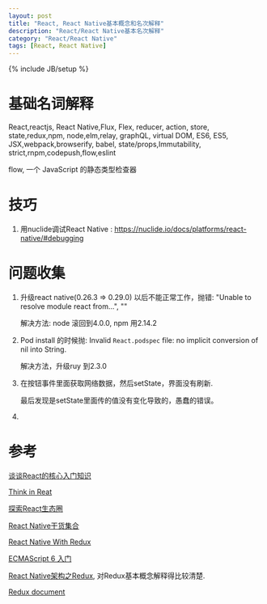 ```yaml
---
layout: post
title: "React, React Native基本概念和名次解释"
description: "React/React Native基本名次解释"
category: "React/React Native"
tags: [React, React Native]
---
```

{% include JB/setup %}

# 基础名词解释

React,reactjs, React Native,Flux, Flex, reducer, action, store, state,redux,npm, node,elm,relay, graphQL, virtual DOM, ES6, ES5, JSX,webpack,browserify, babel, state/props,Immutability, strict,rnpm,codepush,flow,eslint

flow, 一个 JavaScript 的静态类型检查器

# 技巧
1. 用nuclide调试React Native : https://nuclide.io/docs/platforms/react-native/#debugging

# 问题收集
1. 升级react native(0.26.3 => 0.29.0) 以后不能正常工作，抛错: "Unable to resolve module react from...", ""

  	解决方法: node 滚回到4.0.0, npm 用2.14.2

2. Pod install 的时候抛: Invalid `React.podspec` file: no implicit conversion of nil into String.

   解决方法，升级ruy 到2.3.0
3. 在按钮事件里面获取网络数据，然后setState，界面没有刷新.

    最后发现是setState里面传的值没有变化导致的，愚蠢的错误。
4. 

# 参考
[谈谈React的核心入门知识](http://wwsun.github.io/posts/react-getting-started.html)

[Think in Reat](https://facebook.github.io/react/docs/thinking-in-react.html)

[探索React生态圈](http://strikingly.github.io/blog/2015/08/26/navigating-react-ecosystem/)

[React Native干货集合](http://www.debugnode.com/91.html)

[React Native With Redux](http://richardcao.me/2016/01/12/React-Native-With-Redux/)

[ECMAScript 6 入门](http://es6.ruanyifeng.com/)

[React Native架构之Redux](http://www.jianshu.com/p/09956d82bca6), 对Redux基本概念解释得比较清楚.

[Redux document](http://redux.js.org/index.html)